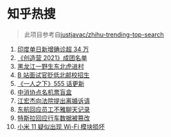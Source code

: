 # 知乎热搜

> 此项目参考自[justjavac/zhihu-trending-top-search](https://github.com/justjavac/zhihu-trending-top-search/blob/main/utils.ts)

<!-- BEGIN -->
  <!-- 最后更新时间:Sat Apr 24 2021 23:14:36 GMT+0000 (Coordinated Universal Time) -->
  1. [印度单日新增确诊超 34 万](https://www.zhihu.com/search?q=印度疫情)
1. [《创造营 2021》成团名单](https://www.zhihu.com/search?q=创造营成团名单)
1. [黑龙江一野生东北虎进村](https://www.zhihu.com/search?q=野生东北虎)
1. [B 站面试官贬低北邮校招生](https://www.zhihu.com/search?q=b站北邮)
1. [《一人之下》555 话更新](https://www.zhihu.com/search?q=一人之下)
1. [中消协点名机票盲盒](https://www.zhihu.com/search?q=机票盲盒)
1. [江宏杰向法院提出离婚诉请](https://www.zhihu.com/search?q=福原爱江宏杰离婚)
1. [东航回应员工不雅聊天记录](https://www.zhihu.com/search?q=东航空姐)
1. [特斯拉回应行车数据被篡改](https://www.zhihu.com/search?q=特斯拉行车数据)
1. [小米 11 疑似出现 Wi-Fi 模块损坏](https://www.zhihu.com/search?q=小米11烧主板)
  <!-- END -->